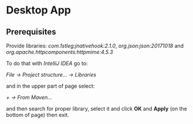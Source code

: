 # Desktop App

## Prerequisites
Provide libraries: *com.1stleg:jnativehook:2.1.0*, *org.json:json:20171018* and *org.apache.httpcomponents:httpmime:4.5.3*

To do that with *IntelliJ IDEA* go to: 

*File -> Project structure... -> Libraries* 

and in the upper part of page select:

*+ -> From Maven...* 

and then search for proper library, select it and click **OK** and **Apply** (on the bottom of page) then exit.
